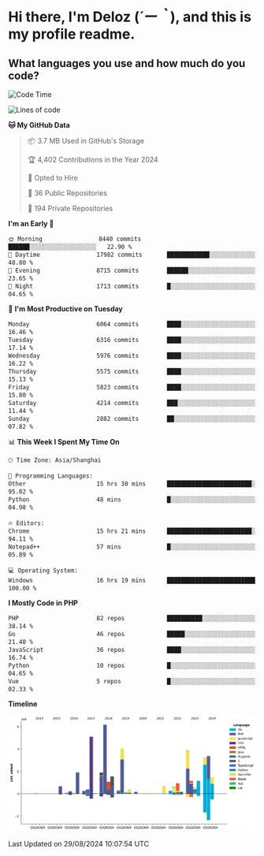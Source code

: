 # **Hi there, I'm Deloz (*´ー｀*), and this is my profile readme.**

## **What languages you use and how much do you code?**

<!--START_SECTION:waka-->
![Code Time](http://img.shields.io/badge/Code%20Time-4%2C580%20hrs%2047%20mins-blue)

![Lines of code](https://img.shields.io/badge/From%20Hello%20World%20I%27ve%20Written-41.8%20million%20lines%20of%20code-blue)

**🐱 My GitHub Data** 

> 📦 3.7 MB Used in GitHub's Storage 
 > 
> 🏆 4,402 Contributions in the Year 2024
 > 
> 💼 Opted to Hire
 > 
> 📜 36 Public Repositories 
 > 
> 🔑 194 Private Repositories 
 > 
**I'm an Early 🐤** 

```text
🌞 Morning                8440 commits        ██████░░░░░░░░░░░░░░░░░░░   22.90 % 
🌆 Daytime                17982 commits       ████████████░░░░░░░░░░░░░   48.80 % 
🌃 Evening                8715 commits        ██████░░░░░░░░░░░░░░░░░░░   23.65 % 
🌙 Night                  1713 commits        █░░░░░░░░░░░░░░░░░░░░░░░░   04.65 % 
```
📅 **I'm Most Productive on Tuesday** 

```text
Monday                   6064 commits        ████░░░░░░░░░░░░░░░░░░░░░   16.46 % 
Tuesday                  6316 commits        ████░░░░░░░░░░░░░░░░░░░░░   17.14 % 
Wednesday                5976 commits        ████░░░░░░░░░░░░░░░░░░░░░   16.22 % 
Thursday                 5575 commits        ████░░░░░░░░░░░░░░░░░░░░░   15.13 % 
Friday                   5823 commits        ████░░░░░░░░░░░░░░░░░░░░░   15.80 % 
Saturday                 4214 commits        ███░░░░░░░░░░░░░░░░░░░░░░   11.44 % 
Sunday                   2882 commits        ██░░░░░░░░░░░░░░░░░░░░░░░   07.82 % 
```


📊 **This Week I Spent My Time On** 

```text
🕑︎ Time Zone: Asia/Shanghai

💬 Programming Languages: 
Other                    15 hrs 30 mins      ████████████████████████░   95.02 % 
Python                   48 mins             █░░░░░░░░░░░░░░░░░░░░░░░░   04.98 % 

🔥 Editors: 
Chrome                   15 hrs 21 mins      ████████████████████████░   94.11 % 
Notepad++                57 mins             █░░░░░░░░░░░░░░░░░░░░░░░░   05.89 % 

💻 Operating System: 
Windows                  16 hrs 19 mins      █████████████████████████   100.00 % 
```

**I Mostly Code in PHP** 

```text
PHP                      82 repos            ██████████░░░░░░░░░░░░░░░   38.14 % 
Go                       46 repos            █████░░░░░░░░░░░░░░░░░░░░   21.40 % 
JavaScript               36 repos            ████░░░░░░░░░░░░░░░░░░░░░   16.74 % 
Python                   10 repos            █░░░░░░░░░░░░░░░░░░░░░░░░   04.65 % 
Vue                      5 repos             █░░░░░░░░░░░░░░░░░░░░░░░░   02.33 % 
```



**Timeline**

![Lines of Code chart](https://raw.githubusercontent.com/deloz/deloz/main/assets/bar_graph.png)


 Last Updated on 29/08/2024 10:07:54 UTC
<!--END_SECTION:waka-->
